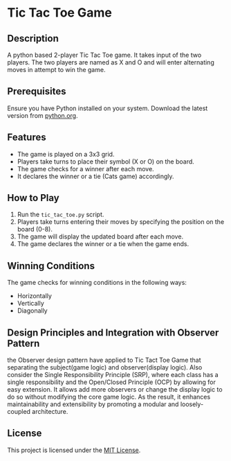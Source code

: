 # Tic Tac Toe Game

## Description

A python based 2-player Tic Tac Toe game. It takes input of the two players. The two players are named as X and O and will enter alternating moves in attempt to win the game.

## Prerequisites

Ensure you have Python installed on your system. Download the latest version from [python.org](https://www.python.org/).

## Features

- The game is played on a 3x3 grid.
- Players take turns to place their symbol (X or O) on the board.
- The game checks for a winner after each move.
- It declares the winner or a tie (Cats game) accordingly.

## How to Play

1. Run the `tic_tac_toe.py` script.
2. Players take turns entering their moves by specifying the position on the board (0-8).
3. The game will display the updated board after each move.
4. The game declares the winner or a tie when the game ends.

## Winning Conditions

The game checks for winning conditions in the following ways:

- Horizontally
- Vertically
- Diagonally

## Design Principles and Integration with Observer Pattern

the Observer design pattern have applied to Tic Tact Toe Game that separating the subject(game logic) and observer(display logic). Also consider the Single Responsibility Principle (SRP), where each class has a single responsibility and the Open/Closed Principle (OCP) by allowing for easy extension. It allows add more observers or change the display logic to do so without modifying the core game logic.
As the result, it enhances maintainability and extensibility by promoting a modular and loosely-coupled architecture.

## License

This project is licensed under the [MIT License](LICENSE).
